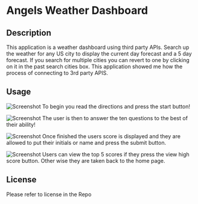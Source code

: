 # Angels Weather Dashboard

## Description


This application is a weather dashboard using third party APIs. Search up the weather for any US city to display the current day forecast and a 5 day forecast. If you search for multiple cities you can revert to one by clicking on it in the past search cities box. This application showed me how the process of connecting to 3rd party APIS.


## Usage

![Screenshot](assets/2023-05-10%20(1).png)
To begin you read the directions and press the start button!

![Screenshot](assets/question%20screen.png)
The user is then to answer the ten questions to the best of their ability!

![Screenshot](assets/end%20screen.png)
Once finished the users score is displayed and they are allowed to put their initials or name and press the submit button. 

![Screenshot](assets/highscore%20page.png)
Users can view the top 5 scores if they press the view high score button. Other wise they are taken back to the home page.



## License

Please refer to license in the Repo